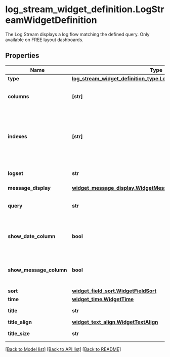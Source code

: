# log_stream_widget_definition.LogStreamWidgetDefinition

The Log Stream displays a log flow matching the defined query. Only available on FREE layout dashboards.
## Properties
Name | Type | Description | Notes
------------ | ------------- | ------------- | -------------
**type** | [**log_stream_widget_definition_type.LogStreamWidgetDefinitionType**](LogStreamWidgetDefinitionType.md) |  | 
**columns** | **[str]** | Which columns to display on the widget. | [optional] 
**indexes** | **[str]** | An array of index names to query in the stream. Use [] to query all indexes at once. | [optional] 
**logset** | **str** | ID of the log set to use. | [optional] 
**message_display** | [**widget_message_display.WidgetMessageDisplay**](WidgetMessageDisplay.md) |  | [optional] 
**query** | **str** | Query to filter the log stream with. | [optional] 
**show_date_column** | **bool** | Whether to show the date column or not | [optional] 
**show_message_column** | **bool** | Whether to show the message column or not | [optional] 
**sort** | [**widget_field_sort.WidgetFieldSort**](WidgetFieldSort.md) |  | [optional] 
**time** | [**widget_time.WidgetTime**](WidgetTime.md) |  | [optional] 
**title** | **str** | Title of the widget. | [optional] 
**title_align** | [**widget_text_align.WidgetTextAlign**](WidgetTextAlign.md) |  | [optional] 
**title_size** | **str** | Size of the title. | [optional] 

[[Back to Model list]](../README.md#documentation-for-models) [[Back to API list]](../README.md#documentation-for-api-endpoints) [[Back to README]](../README.md)


